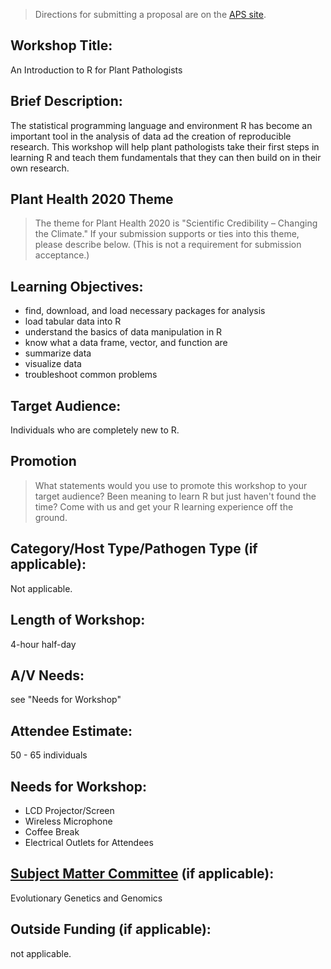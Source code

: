 > Directions for submitting a proposal are on the [APS site](https://www.apsnet.org/meetings/annual/planthealth2020/program/Pages/default.aspx).

## Workshop Title:
An Introduction to R for Plant Pathologists

## Brief Description: 
The statistical programming language and environment R has become an important tool in the analysis of data ad the creation of reproducible research.
This workshop will help plant pathologists take their first steps in learning R and teach them fundamentals that they can then build on in their own research.


## Plant Health 2020 Theme
> The theme for Plant Health 2020 is "Scientific Credibility – Changing the Climate." If your submission supports or ties into this theme, please describe below. (This is not a requirement for submission acceptance.)


## Learning Objectives:
* find, download, and load necessary packages for analysis
* load tabular data into R
* understand the basics of data manipulation in R
* know what a data frame, vector, and function are
* summarize data
* visualize data
* troubleshoot common problems

## Target Audience:
Individuals who are completely new to R.


## Promotion
> What statements would you use to promote this workshop to your target audience?
Been meaning to learn R but just haven't found the time? 
Come with us and get your R learning experience off the ground.

## Category/Host Type/Pathogen Type (if applicable): 
Not applicable.

## Length of Workshop:
4-hour half-day

## A/V Needs:
see "Needs for Workshop"

## Attendee Estimate:
50 - 65 individuals

## Needs for Workshop:
* LCD Projector/Screen
* Wireless Microphone
* Coffee Break
* Electrical Outlets for Attendees

## [Subject Matter Committee](https://www.apsnet.org/members/leadership/apsleadership/Pages/default.aspx) (if applicable):
Evolutionary Genetics and Genomics 


## Outside Funding (if applicable): 
not applicable.

